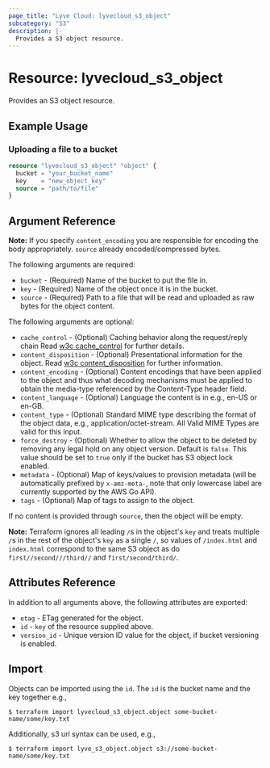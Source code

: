 ```yaml
---
page_title: "Lyve Cloud: lyvecloud_s3_object"
subcategory: "S3"
description: |-
  Provides a S3 object resource.
---
```


# Resource: lyvecloud_s3_object

Provides an S3 object resource.

## Example Usage

### Uploading a file to a bucket

```terraform
resource "lyvecloud_s3_object" "object" {
  bucket = "your_bucket_name"
  key    = "new_object_key"
  source = "path/to/file"
}
```

## Argument Reference

**Note:** If you specify `content_encoding` you are responsible for encoding the body appropriately. `source` already encoded/compressed bytes.

The following arguments are required:

* `bucket` - (Required) Name of the bucket to put the file in.
* `key` - (Required) Name of the object once it is in the bucket.
* `source` - (Required) Path to a file that will be read and uploaded as raw bytes for the object content.

The following arguments are optional:

* `cache_control` - (Optional) Caching behavior along the request/reply chain Read [w3c cache_control](http://www.w3.org/Protocols/rfc2616/rfc2616-sec14.html#sec14.9) for further details.
* `content_disposition` - (Optional) Presentational information for the object. Read [w3c content_disposition](http://www.w3.org/Protocols/rfc2616/rfc2616-sec19.html#sec19.5.1) for further information.
* `content_encoding` - (Optional) Content encodings that have been applied to the object and thus what decoding mechanisms must be applied to obtain the media-type referenced by the Content-Type header field.
* `content_language` - (Optional) Language the content is in e.g., en-US or en-GB.
* `content_type` - (Optional) Standard MIME type describing the format of the object data, e.g., application/octet-stream. All Valid MIME Types are valid for this input.
* `force_destroy` - (Optional) Whether to allow the object to be deleted by removing any legal hold on any object version. Default is `false`. This value should be set to `true` only if the bucket has S3 object lock enabled.
* `metadata` - (Optional) Map of keys/values to provision metadata (will be automatically prefixed by `x-amz-meta-`, note that only lowercase label are currently supported by the AWS Go API).
* `tags` - (Optional) Map of tags to assign to the object.

If no content is provided through `source`, then the object will be empty.

**Note:** Terraform ignores all leading `/`s in the object's `key` and treats multiple `/`s in the rest of the object's `key` as a single `/`, so values of `/index.html` and `index.html` correspond to the same S3 object as do `first//second///third//` and `first/second/third/`.

## Attributes Reference

In addition to all arguments above, the following attributes are exported:

* `etag` - ETag generated for the object.
* `id` - `key` of the resource supplied above.
* `version_id` - Unique version ID value for the object, if bucket versioning is enabled.

## Import

Objects can be imported using the `id`. The `id` is the bucket name and the key together e.g.,

```
$ terraform import lyvecloud_s3_object.object some-bucket-name/some/key.txt
```

Additionally, s3 url syntax can be used, e.g.,

```
$ terraform import lyve_s3_object.object s3://some-bucket-name/some/key.txt
```
